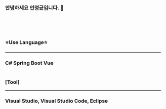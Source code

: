 ### 안녕하세요 안정균입니다. 👋
<br><br><br>
###  ⭐Use Language⭐<hr>
###  C#    Spring Boot    Vue<br><br>

###  [Tool]<hr>
### Visual Studio, Visual Studio Code, Eclipse

<!--
**Anjeongkyun/Anjeongkyun** is a ✨ _special_ ✨ repository because its `README.md` (this file) appears on your GitHub profile.

Here are some ideas to get you started:

- 🔭 I’m currently working on ...
- 🌱 I’m currently learning ...
- 👯 I’m looking to collaborate on ...
- 🤔 I’m looking for help with ...
- 💬 Ask me about ...
- 📫 How to reach me: ...
- 😄 Pronouns: ...
- ⚡ Fun fact: ...
-->
